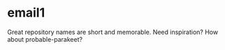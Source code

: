 # email1
Great repository names are short and memorable. Need inspiration? How about probable-parakeet?
